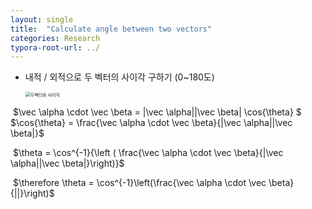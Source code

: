 ```yaml
---
layout: single
title:  "Calculate angle between two vectors"
categories: Research
typora-root-url: ../ 
---
```


- 내적 / 외적으로 두 벡터의 사이각 구하기 (0~180도)

  <img src="/G:/Downloads/두벡터와 사이각.png" alt="두벡터와 사이각" style="zoom:50%;" />

​	$\vec \alpha \cdot \vec \beta = |\vec \alpha||\vec \beta| \cos{\theta} $
​	$\cos{\theta} = \frac{\vec \alpha \cdot \vec \beta}{|\vec \alpha||\vec \beta|}$

​	$\theta = \cos^{-1}{\left ( \frac{\vec \alpha \cdot \vec \beta}{|\vec \alpha||\vec \beta|}\right)}$

​	$\therefore \theta = \cos^{-1}\left(\frac{\vec \alpha \cdot \vec \beta}{||}\right)$